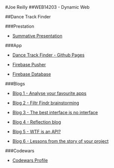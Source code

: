 #Joe Reilly
##WEB14203 - Dynamic Web

##Dance Track Finder

###Prestation
- [Summative Presentation](https://docs.google.com/presentation/d/1bn6tEpEqkiELUXxTFE3xf9XcqAnyC_HhAmLMsMx2G88/edit?usp=sharing)

###App

- [Dance Track Finder - Github Pages](http://joereilly.github.io/dancefinder)

- [Firebase Pusher](https://thimbleprojects.org/jreilly17/127105/)

- [Firebase Database](https://myapi-f31f5.firebaseio.com/)

###Blogs
- [Blog 1 - Analyse your favourite apps](https://medium.com/@Joe_Reilly/analysis-of-the-youtube-ios-app-matteo-blog-1-4efc905220cd#.nw5hkfavz)

- [Blog 2 - Filtr Findr brainstorming](https://medium.com/@Joe_Reilly/geolocation-api-mini-lesson-feedback-summary-62cba0e7f838#.g573v1kf8)

- [Blog 3 - The best interface is no interface](https://medium.com/@Joe_Reilly/reflecting-on-the-best-interface-is-no-interface-ddd4febb9e99#.y2t40nubm)

- [Blog 4 - Reflection blog](https://medium.com/@Joe_Reilly/dynamic-web-dance-music-finder-formative-reflections-bd772f932255#.mbxfpms6y)

- [Blog 5 - WTF is an API?](https://medium.com/@Joe_Reilly/the-universe-is-programmable-we-need-an-api-for-everything-my-thoughts-98fc77c6bf6e#.ir2t28cen)

- [Blog 6 - Lessons from the story of your project](https://medium.com/@Joe_Reilly/significant-moment-in-the-production-of-my-dance-music-finder-app-b7eddba939d4#.6h87zqu91)

###Codewars

- [Codewars Profile](https://www.codewars.com/users/jreilly)





